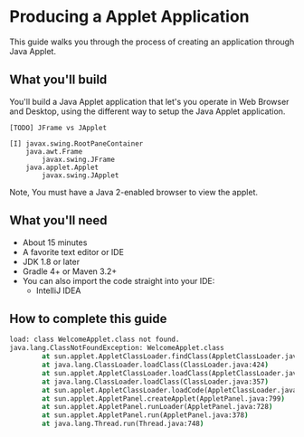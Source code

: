 # Producing a Applet Application

This guide walks you through the process of creating an application through Java Applet.



## What you'll build

You'll build a Java Applet application that let's you operate in Web Browser and Desktop, using the different way to setup the Java Applet application.

```text
[TODO] JFrame vs JApplet

[I] javax.swing.RootPaneContainer
	java.awt.Frame
		javax.swing.JFrame
	java.applet.Applet
		javax.swing.JApplet
```

Note, You must have a Java 2-enabled browser to view the applet.

## What you'll need

- About 15 minutes
- A favorite text editor or IDE
- JDK 1.8 or later
- Gradle 4+ or Maven 3.2+
- You can also import the code straight into your IDE:
  - IntelliJ IDEA

## How to complete this guide





```bat
load: class WelcomeApplet.class not found.
java.lang.ClassNotFoundException: WelcomeApplet.class
        at sun.applet.AppletClassLoader.findClass(AppletClassLoader.java:219)
        at java.lang.ClassLoader.loadClass(ClassLoader.java:424)
        at sun.applet.AppletClassLoader.loadClass(AppletClassLoader.java:152)
        at java.lang.ClassLoader.loadClass(ClassLoader.java:357)
        at sun.applet.AppletClassLoader.loadCode(AppletClassLoader.java:634)
        at sun.applet.AppletPanel.createApplet(AppletPanel.java:799)
        at sun.applet.AppletPanel.runLoader(AppletPanel.java:728)
        at sun.applet.AppletPanel.run(AppletPanel.java:378)
        at java.lang.Thread.run(Thread.java:748)
```

